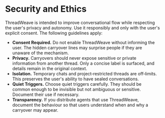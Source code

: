 # Security and Ethics

ThreadWeave is intended to improve conversational flow while respecting the user's privacy and autonomy.  Use it responsibly and only with the user's explicit consent.  The following guidelines apply:

* **Consent Required.**  Do not enable ThreadWeave without informing the user.  The hidden carryover lines may surprise people if they are unaware of the mechanism.
* **Privacy.**  Carryovers should never expose sensitive or private information from another thread.  Only a concise label is surfaced, and details remain in the original context.
* **Isolation.**  Temporary chats and project‑restricted threads are off‑limits.  This preserves the user's ability to have sealed conversations.
* **Quiet Triggers.**  Choose quiet triggers carefully.  They should be common enough to be invisible but not ambiguous or sensitive.  Document their use if necessary.
* **Transparency.**  If you distribute agents that use ThreadWeave, document the behaviour so that users understand when and why a carryover may appear.
